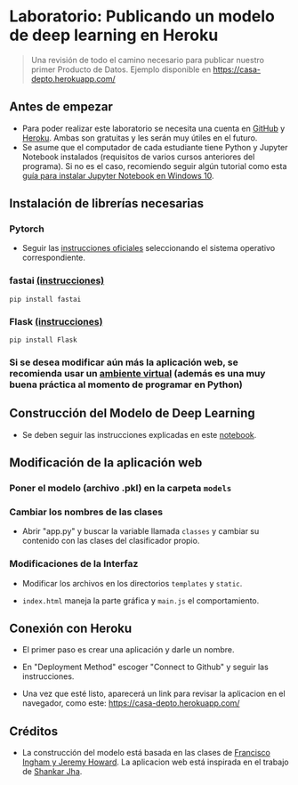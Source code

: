 
# Laboratorio: Publicando un modelo de deep learning en Heroku


> Una revisión de todo el camino necesario para publicar nuestro primer Producto de Datos. Ejemplo disponible en https://casa-depto.herokuapp.com/

## Antes de empezar

- Para poder realizar este laboratorio se necesita una cuenta en [GitHub](https://www.github.com/) y [Heroku](https://www.heroku.com/). Ambas son gratuitas y les serán muy útiles en el futuro.
- Se asume que el computador de cada estudiante tiene Python y Jupyter Notebook instalados (requisitos de varios cursos anteriores del programa). Si no es el caso, recomiendo seguir algún tutorial como esta [guía para instalar Jupyter Notebook en Windows 10](https://medium.com/@kswalawage/install-python-and-jupyter-notebook-to-windows-10-64-bit-66db782e1d02).

## Instalación de librerías necesarias

### Pytorch

- Seguir las [instrucciones oficiales](https://pytorch.org/get-started/locally/) seleccionando el sistema operativo correspondiente.

### fastai [(instrucciones)](https://docs.fast.ai/install.html)
```
pip install fastai
```

### Flask [(instrucciones)](https://flask.palletsprojects.com/en/1.1.x/installation/)
```
pip install Flask
```
### Si se desea modificar aún más la aplicación web, se recomienda usar un [ambiente virtual](https://packaging.python.org/guides/installing-using-pip-and-virtual-environments/) (además es una muy buena práctica al momento de programar en Python)

## Construcción del Modelo de Deep Learning

- Se deben seguir las instrucciones explicadas en este [notebook](notebooks/ejemplo_clasificador_fastai.ipynb).

## Modificación de la aplicación web

### Poner el modelo (archivo .pkl) en la carpeta `models` 

### Cambiar los nombres de las clases

- Abrir "app.py" y buscar la variable llamada `classes` y cambiar su contenido con las clases del clasificador propio.

### Modificaciones de la Interfaz

- Modificar los archivos en los directorios `templates` y `static`.

- `index.html` maneja la parte gráfica y `main.js` el comportamiento.



## Conexión con Heroku

- El primer paso es crear una aplicación y darle un nombre.

- En "Deployment Method" escoger "Connect to Github" y seguir las instrucciones.

- Una vez que esté listo, aparecerá un link para revisar la aplicacion en el navegador, como este: https://casa-depto.herokuapp.com/

## Créditos

- La construcción del modelo está basada en las clases de [Francisco Ingham y Jeremy Howard](https://github.com/fastai/course-v3/blob/master/nbs/dl1/lesson2-download.ipynb). La aplicacion web está inspirada en el trabajo de [Shankar Jha](https://github.com/shankarj67/Water-classifier-fastai).
